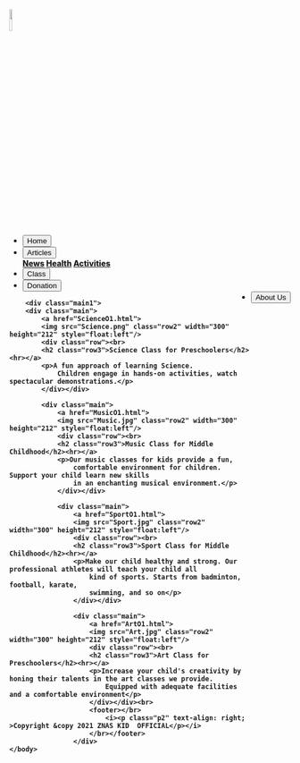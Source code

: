 <!DOCTYPE html>
<html>
<meta name="viewport" content="width=device-width, initial-scale=1">
<head>
<title>DonationForm</title>
<img 	class= "logo" style="width:10%" src= "logo.png">


<head>
	<style>
body{
	background-image: url('bg.png');
 	background-repeat: no-repeat;
  	background-attachment: fixed;
  	background-size: cover;

	font-family: Montserrat, "Open Sans", Helvetica, Arial, sans-serif;
	font-weight:800;
	}

.logo {  display: block;
  margin-left: auto;
  margin-right: auto;}

.horizontal {
 	list-style-type: none;
 	margin: 0px;
  	padding: 0;
  	overflow: auto;
  	background-color: #000080;
	display: flex;
	padding: 14px 16px;
	justify-content:space-between;
	}

.block {
	font-size: 0.875em;
  	border: none;
  	outline: none;
  	color: white;
	margin: 0px;
	padding: 10px 16px;
  	background-color: #000080;
  	font-family: Montserrat, "Open Sans", Helvetica, Arial, sans-serif;
	font-weight:800;
	display:block;
	text-decoration: none;
	}

.block:hover:not(.active) {
  	background-color: #bbb;
	border-radius: 5px;
  	}

.active {
  	background-color:white;
	color:#000080;
	border-radius:5px;
  	}

.dropdown .dropbtn {
  	font-size: 0.875em;
  	border: none;
  	outline: none;
  	color: white;
	margin: 0px;
	padding: 10px 16px;
  	background-color: #000080;
  	font-family: Montserrat, "Open Sans", Helvetica, Arial, sans-serif;
	font-weight:800;
	display:block;
	text-decoration: none;
}

.dropdown:hover .dropbtn {
  	background-color: #bbb;
	border-radius: 5px;
}

.dropdown-content {
  display: none;
  position: absolute;
  background-color: #f9f9f9;
  min-width: 160px;
  box-shadow: 0px 8px 16px 0px rgba(0,0,0,0.2);
  z-index: 1;
}

.dropdown-content a {
  float: none;
  color: black;
  padding: 12px 16px;
  text-decoration: none;
  display: block;
  text-align: left;
}

.dropdown-content a:hover {
  background-color: #ddd;
}

.dropdown:hover .dropdown-content {
  display: block;
}

.button {
    position: static;
    padding:7px 15px;
    border:2px solid #000080;
    background-color:#000080;
    color:#fafafa;
	  border-radius: 5px;
}

.button:hover  {
    background-color:#bbb;
    color:#000080;
		border-radius: 5px;
}

a{
	text-decoration: none;
}

.row {
  border: 1px solid black;
  margin-top: 10px;
  margin-bottom: 10px;
  margin-left: 27%;
  border-radius: 20px;
  padding-bottom: 65px;
  width: 70%;
  box-shadow: 0px 8px 16px 0px rgba(0,0,0,0.2);
}
/*height: auto;*/
img {
     border-radius: 10%;
}
.row2 {
	border-radius: 20px;
	width: 25%;
  padding-bottom: 5px;
  padding-top: 10px;
}

.row3 {
  text-align: center;
  border: none;
  margin-top: 10px;
  margin-bottom: 4px;
  margin-right: 100px;
}

h2 {
	text-align: center;
	font-family: Montserrat, Open Sans, "Helvetica", Arial, sans-serif;
	font-weight:700;
	color:black;
}

p {
	text-align: center;
	font-family: Montserrat, Open Sans, "Helvetica", Arial, sans-serif;
	font-weight:500;
	font-size: 0.70em;
	margin-right: 100px;
	margin-left: 100px;
}

.p2{
	text-align: right;
	font-weight:100;
	font-size: 0.80em;
}

.main {
	margin-left: 10px;
  margin-right: 10px;
	font-size: 20px;
  padding-bottom: 5px;
  padding-top: 20px;
}

.main1 {
	margin-left: 30px;
  margin-right: 10px;
	font-size: 20px;
  padding-bottom: 5px;
  padding-top: 20px;
}
	</style>
	</head>
	<body>
		<ul class="horizontal">
			<li><button id="index" class= "block" onclick="window.location.href='Index.html'">Home</button></li>
			<li class="dropdown">
				<button class="dropbtn active">Articles
    				</button>
				<div class="dropdown-content">
      					<a href="news.html">News</a>
      					<a href="health.html">Health</a>
      					<a href="activities.html">Activities</a>
    				</div>
			</li>
			<li><button id="class" class= "block active" onclick="window.location.href='Class.html'">Class</button></li>
			<li><button id="donation" class= "block" onclick="window.location.href='Donation.html'">Donation</button></li>
			<li style="float:right"><button id="aboutUs" class= "block" onclick="window.location.href='Aboutus.html'">About Us</button></li>
		</ul>

		<div class="main1">
		<div class="main">
			<a href="ScienceO1.html">
			<img src="Science.png" class="row2" width="300" height="212" style="float:left"/>
			<div class="row"><br>
			<h2 class="row3">Science Class for Preschoolers</h2><hr></a>
			<p>A fun approach of learning Science.
				Children engage in hands-on activities, watch spectacular demonstrations.</p>
			</div></div>

			<div class="main">
				<a href="MusicO1.html">
				<img src="Music.jpg" class="row2" width="300" height="212" style="float:left"/>
				<div class="row"><br>
				<h2 class="row3">Music Class for Middle Childhood</h2><hr></a>
				<p>Our music classes for kids provide a fun,
					comfortable environment for children. Support your child learn new skills
					in an enchanting musical environment.</p>
				</div></div>

				<div class="main">
					<a href="SportO1.html">
					<img src="Sport.jpg" class="row2" width="300" height="212" style="float:left"/>
					<div class="row"><br>
					<h2 class="row3">Sport Class for Middle Childhood</h2><hr></a>
					<p>Make our child healthy and strong. Our professional athletes will teach your child all
						kind of sports. Starts from badminton, football, karate,
						swimming, and so on</p>
					</div></div>

					<div class="main">
						<a href="ArtO1.html">
						<img src="Art.jpg" class="row2" width="300" height="212" style="float:left"/>
						<div class="row"><br>
						<h2 class="row3">Art Class for Preschoolers</h2><hr></a>
						<p>Increase your child's creativity by honing their talents in the art classes we provide.
							Equipped with adequate facilities and a comfortable environment</p>
						</div></div><br>
						<footer></br>
							<i><p class="p2" text-align: right; >Copyright &copy 2021 ZNAS KID  OFFICIAL</p></i>
						</br></footer>
					</div>
	</body>

</html>
